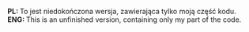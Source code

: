 <b>PL: </b>To jest niedokończona wersja, zawierająca tylko moją część kodu.<br />
<b>ENG: </b>This is an unfinished version, containing only my part of the code.<br />

